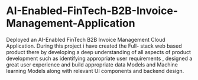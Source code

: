 # AI-Enabled-FinTech-B2B-Invoice-Management-Application
Deployed an AI-Enabled FinTech B2B Invoice Management Cloud Application. During this project i have created the Full- stack web based product there by developing a deep understanding of all aspects of product development such as identifying appropriate user requirements , designed a great user experience and build appropriate data Models and Machine learning Models along with relevant UI components and backend design.
